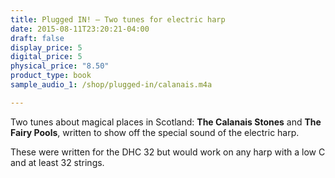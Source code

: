 ```yaml
---
title: Plugged IN! – Two tunes for electric harp
date: 2015-08-11T23:20:21-04:00
draft: false
display_price: 5
digital_price: 5
physical_price: "8.50"
product_type: book
sample_audio_1: /shop/plugged-in/calanais.m4a

---
```


Two tunes about magical places in Scotland: **The Calanais Stones** and **The Fairy Pools**, written to show off the special sound of the electric harp.  

These were written for the DHC 32 but would work on any harp with a low C and at least 32 strings.  
